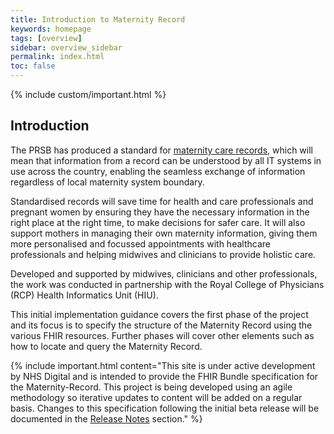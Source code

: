 ```yaml
---
title: Introduction to Maternity Record 
keywords: homepage
tags: [overview]
sidebar: overview_sidebar
permalink: index.html
toc: false
---
```


{% include custom/important.html %}


## Introduction ##

The PRSB has produced a standard for [maternity care records](https://theprsb.org/standards/maternityrecord), which will mean that information from a record can be understood by all IT systems in use across the country, enabling the seamless exchange of information regardless of local maternity system boundary.

Standardised records will save time for health and care professionals and pregnant women by ensuring they have the necessary information in the right place at the right time, to make decisions for safer care. It will also support mothers in managing their own maternity information, giving them more personalised and focussed appointments with healthcare professionals and helping midwives and clinicians to provide holistic care.

Developed and supported by midwives, clinicians and other professionals, the work was conducted in partnership with the Royal College of Physicians (RCP) Health Informatics Unit (HIU).

This initial implementation guidance covers the first phase of the project and its focus is to specify the structure of the Maternity Record using the various FHIR resources. Further phases will cover other elements such as how to locate and query the Maternity Record. 

{% include important.html content="This site is under active development by NHS Digital and is intended to provide the FHIR Bundle specification for the Maternity-Record. This project is being developed using an agile methodology so iterative updates to content will be added on a regular basis. Changes to this specification following the initial beta release will be documented in the [Release Notes](overview_release_notes.html) section." %}
 